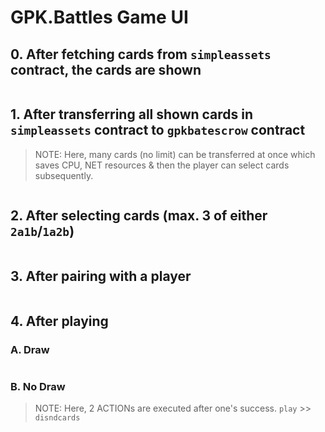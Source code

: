 # GPK.Battles Game UI
## 0. After fetching cards from `simpleassets` contract, the cards are shown
<p align="center">
  <img src="0_players_cards_after_fetch.png" alt="" width="" height="">
</p>

## 1. After transferring all shown cards in `simpleassets` contract to `gpkbatescrow` contract
> NOTE: Here, many cards (no limit) can be transferred at once which saves CPU, NET resources & then the player can select cards subsequently.

<p align="center">
  <img src="1_players_cards_after_transfer.png" alt="" width="" height="">
</p>

## 2. After selecting cards (max. 3 of either `2a1b`/`1a2b`)
<p align="center">
  <img src="2_players_cards_after_sel_cards.png" alt="" width="" height="">
</p>

## 3. After pairing with a player
<p align="center">
  <img src="3_players_cards_display_after_pairing.png" alt="" width="" height="">
</p>

## 4. After playing
### A. Draw
<p align="center">
  <img src="4_1_players_cards_display_after_playing_draw.png" alt="" width="" height="">
</p>

### B. No Draw
> NOTE: Here, 2 ACTIONs are executed after one's success. `play` >> `disndcards`

<p align="center">
  <img src="4_2_players_cards_display_after_playing_nodraw.png" alt="" width="" height="">
</p>


